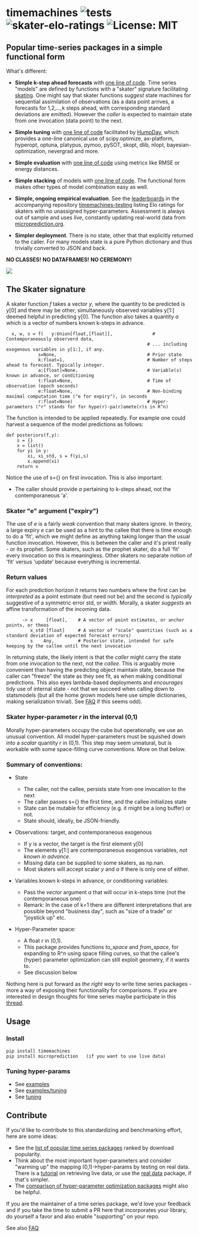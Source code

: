 # timemachines ![tests](https://github.com/microprediction/timemachines/workflows/tests/badge.svg) ![skater-elo-ratings](https://github.com/microprediction/timemachines-testing/workflows/skater-elo-ratings/badge.svg) ![License: MIT](https://img.shields.io/badge/License-MIT-yellow.svg)

## Popular time-series packages in a simple functional form

What's different:
   - **Simple k-step ahead forecasts** with [one line of code](https://github.com/microprediction/timemachines/blob/main/timemachines/skaters/proph/prophskaterscomposed.py). 
   Time series "models" are defined by functions with a "skater" signature facilitating [skating](https://github.com/microprediction/timemachines/blob/main/timemachines/skating.py).
   One might say that skater functions *suggest* state machines for sequential assimilation of observations (as a data point arrives, 
    a forecasts for 1,2,...,k steps ahead, with corresponding standard deviations are emitted). However the *caller* is expected to maintain state from one 
    invocation (data point) to the next.  
   
   - **Simple tuning** with [one line of code](https://github.com/microprediction/timemachines/blob/main/timemachines/skatertools/tuning/hyper.py) facilitated by [HumpDay](https://github.com/microprediction/humpday), which provides a one-line canonical use of scipy.optimize, ax-platform,
   hyperopt, optuna, platypus, pymoo, pySOT, skopt, dlib, nlopt, bayesian-optimization, nevergrad and more. 

   
   - **Simple evaluation** with [one line of code](https://github.com/microprediction/timemachines/blob/main/timemachines/skatertools/evaluation/evaluators.py) using
    metrics like RMSE or energy distances. 
    
   - **Simple stacking** of models with [one line of code](https://github.com/microprediction/timemachines/blob/main/timemachines/skaters/simple/thinking.py). The functional
   form makes other types of model combination easy as well.  

   - **Simple, ongoing empirical evaluation**. See the [leaderboards](https://github.com/microprediction/timemachines-testing/tree/main/skater_elo_ratings/leaderboards) in
    the accompanying repository [timemachines-testing](https://github.com/microprediction/timemachines-testing) listing Elo ratings
     for skaters with no unassigned hyper-parameters. Assessment is always out of sample and uses *live*, constantly updating real-world data 
     from [microprediction.org](https://www.microprediction.org/browse_streams.html).   

  
  - **Simpler deployment**. There is no state, other that that explicitly returned to the caller. For many models state is a pure Python dictionary and thus
  trivially converted to JSON and back. 

**NO CLASSES!**  **NO DATAFRAMES!** **NO CEREMONY!**   

![](https://i.imgur.com/elu5muO.png)

## The Skater signature 

A skater function *f* takes a vector *y*, where the quantity to be predicted is y[0] and there may be other, simultaneously observed
 variables y[1:] deemed helpful in predicting y[0]. The function also takes a quantity *a* which is a vector of numbers known k-steps in advance. 

      x, w, s = f(   y:Union[float,[float]],               # Contemporaneously observerd data, 
                                                         # ... including exogenous variables in y[1:], if any. 
                s=None,                                  # Prior state
                k:float=1,                               # Number of steps ahead to forecast. Typically integer. 
                a:[float]=None,                          # Variable(s) known in advance, or conditioning
                t:float=None,                            # Time of observation (epoch seconds)
                e:float=None,                            # Non-binding maximal computation time ("e for expiry"), in seconds
                r:float=None)                            # Hyper-parameters ("r" stands for for hype(r)-pa(r)amete(r)s in R^n)

The function is intended to be applied repeatedly. For example one could harvest
a sequence of the model predictions as follows:

    def posteriors(f,y):
        s = {}       
        x = list()
        for yi in y: 
            xi, xi_std, s = f(yi,s)
            x.append(xi)
        return x
 
Notice the use of s={} on first invocation. This is also important: 
- The caller should provide *a* pertaining to k-steps ahead, not the contemporaneous 'a'.  

   
### Skater "e" argument ("expiry")

The use of *e* is a fairly *weak* convention that many skaters ignore. In theory, a large expiry *e* can be used as a hint to the callee that
 there is time enough to do a 'fit', which we might define as anything taking longer than the usual function invocation.
 However, this is between the caller and it's priest really - or its prophet. Some skaters, such
 as the prophet skater, do a full 'fit' every invocation so this is meaningless. Other skaters
  no separate notion of 'fit' versus 'update' because everything is incremental. 
   

### Return values

For each prediction horizon it returns
two numbers where the first can be *interpreted* as a point estimate (but need not be) and the second is *typically* suggestive
of a symmetric error std, or width. Morally, a skater *suggests* an affine transformation of the incoming data. 


          -> x     [float],    # A vector of point estimates, or anchor points, or theos
             x_std [float]     # A vector of "scale" quantities (such as a standard deviation of expected forecast errors) 
             s    Any,         # Posterior state, intended for safe keeping by the callee until the next invocation 
                       

In returning state, the likely intent is that the *caller* might carry the state from one invocation to the next, not the *callee*. This is arguably more convenient than having the predicting object maintain state, because the caller can "freeze" the state as they see fit, as 
when making conditional predictions. This also eyes lambda-based deployments and *encourages* tidy use of internal state - not that we succeed
 when calling down to statsmodels (but all the home grown models here use simple dictionaries, making serialization trivial). See [FAQ](https://github.com/microprediction/timemachines/blob/main/FAQ.md) if this seems odd). 

### Skater hyper-parameter *r* in the interval (0,1)
 
Morally hyper-parameters occupy the cube but operationally, we use an unusual convention. All model hyper-parameters must be squished down into
 a *scalar* quantity *r* in (0,1). This step may seem unnatural, but is workable with some space-filling curve conventions. More on that below. 
    
### Summary of conventions: 

- State
    - The caller, not the callee, persists state from one invocation to the next
    - The caller passes s={} the first time, and the callee initializes state
    - State can be mutable for efficiency (e.g. it might be a long buffer) or not. 
    - State should, ideally, be JSON-friendly. 
       
- Observations: target, and contemporaneous exogenous
     - If y is a vector, the target is the first element y[0]
     - The elements y[1:] are contemporaneous exogenous variables, *not known in advance*.  
     - Missing data can be supplied to some skaters, as np.nan.  
     - Most skaters will accept scalar *y* and *a* if there is only one of either. 
    
- Variables known k-steps in advance, or conditioning variables:
     - Pass the *vector* argument *a* that will occur in k-steps time (not the contemporaneous one)
     - Remark: In the case of k=1 there are different interpretations that are possible beyond "business day", such as "size of a trade" or "joystick up" etc. 

- Hyper-Parameter space:
     - A float *r* in (0,1). 
     - This package provides functions *to_space* and *from_space*, for expanding to R^n using space filling curves, so that the callee's (hyper) parameter optimization can still exploit geometry, if it wants to.   
     - See discussion below    
    
    
Nothing here is put forward
   as *the right way* to write time series packages - more a way of exposing their functionality for comparisons. 
  If you are interested in design thoughts for time series maybe participate in this [thread](https://github.com/MaxBenChrist/awesome_time_series_in_python/issues/1). 


 
## Usage 
 
### Install

    pip install timemachines
    pip install microprediction   (if you want to use live data)
    
### Tuning hyper-params

- See [examples](https://github.com/microprediction/timemachines/tree/main/examples) 
- See [examples/tuning](https://github.com/microprediction/timemachines/tree/main/examples/tuning)
- See [tuning](https://github.com/microprediction/timemachines/tree/main/timemachines/skatertools/tuning)
    
## Contribute 

If you'd like to contribute to this standardizing and benchmarking effort, here are some ideas:

- See the [list of popular time series packages](https://www.microprediction.com/blog/popular-timeseries-packages) ranked by download popularity. 
- Think about the most important hyper-parameters and consider "warming up" the mapping (0,1)->hyper-params by testing on real data. There is a [tutorial](https://www.microprediction.com/python-3) on retrieving live data, or use the [real data](https://pypi.org/project/realdata/) package, if that's simpler.
- The [comparison of hyper-parameter optimization packages](https://www.microprediction.com/blog/optimize) might also be helpful.  

If you are the maintainer of a time series package, we'd love your feedback and if you take the time to submit a PR here that incorporates your library, do yourself a favor and also enable "supporting" on your repo. 

See also [FAQ](https://github.com/microprediction/timemachines/blob/main/FAQ.md)
